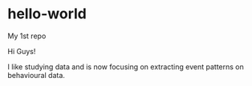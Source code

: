 # hello-world
My 1st repo

Hi Guys!

I like studying data and is now focusing on extracting event patterns on behavioural data.
